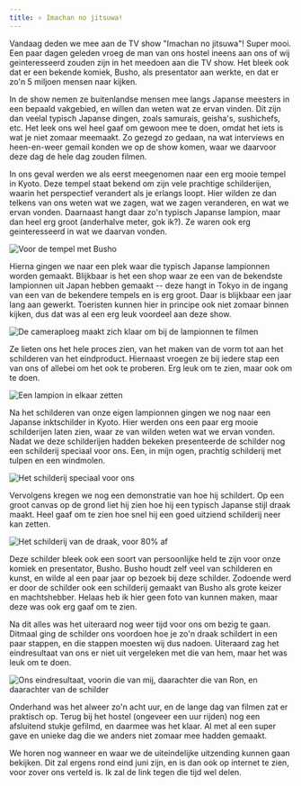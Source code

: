 ```yaml
---
title: ⭐️ Imachan no jitsuwa!
---
```



Vandaag deden we mee aan de TV show "Imachan no jitsuwa"! Super mooi. Een paar
dagen geleden vroeg de man van ons hostel ineens aan ons of wij geinteresseerd
zouden zijn in het meedoen aan die TV show. Het bleek ook dat er een bekende
komiek, Busho, als presentator aan werkte, en dat er zo'n 5 miljoen mensen naar
kijken.

In de show nemen ze buitenlandse mensen mee langs Japanse meesters in een bepaald
vakgebied, en willen dan weten wat ze ervan vinden. Dit zijn dan veelal typisch
Japanse dingen, zoals samurais, geisha's, sushichefs, etc. Het leek ons wel heel
gaaf om gewoon mee te doen, omdat het iets is wat je niet zomaar meemaakt. Zo
gezegd zo gedaan, na wat interviews en heen-en-weer gemail konden we op de show
komen, waar we daarvoor deze dag de hele dag zouden filmen.

In ons geval werden we als eerst meegenomen naar een erg mooie tempel in Kyoto.
Deze tempel staat bekend om zijn vele prachtige schilderijen, waarin het
perspectief verandert als je erlangs loopt. Hier wilden ze dan telkens van ons 
weten wat we zagen, wat we zagen veranderen, en wat we ervan vonden. Daarnaast
hangt daar zo'n typisch Japanse lampion, maar dan heel erg groot (anderhalve 
meter, gok ik?). Ze waren ook erg geinteresseerd in wat we daarvan vonden.

![Voor de tempel met Busho](/images/day-07/IMG_2102.jpg)

Hierna gingen we naar een plek waar die typisch Japanse lampionnen worden 
gemaakt. Blijkbaar is het een shop waar ze een van de bekendste lampionnen uit
Japan hebben gemaakt -- deze hangt in Tokyo in de ingang van een van de bekendere
tempels en is erg groot. Daar is blijkbaar een jaar lang aan gewerkt. Toeristen 
kunnen hier in principe ook niet zomaar binnen kijken, dus dat was al een erg 
leuk voordeel aan deze show.

![De cameraploeg maakt zich klaar om bij de lampionnen te filmen](/images/day-07/20180522_0002.jpg)

Ze lieten ons het hele proces zien, van het maken van de vorm tot aan het
schilderen van het eindproduct. Hiernaast vroegen ze bij iedere stap een van ons
of allebei om het ook te proberen. Erg leuk om te zien, maar ook om te doen.

![Een lampion in elkaar zetten](/images/day-07/IMG_2113.jpg)

Na het schilderen van onze eigen lampionnen gingen we nog naar een Japanse 
inktschilder in Kyoto. Hier werden ons een paar erg mooie schilderijen laten 
zien, waar ze van wilden weten wat we ervan vonden. Nadat we deze schilderijen
hadden bekeken presenteerde de schilder nog een schilderij speciaal voor ons. 
Een, in mijn ogen, prachtig schilderij met tulpen en een windmolen.

![Het schilderij speciaal voor ons](/images/day-07/20180522_0056.jpg)

Vervolgens kregen we nog een demonstratie van hoe hij schildert. Op een groot
canvas op de grond liet hij zien hoe hij een typisch Japanse stijl draak maakt.
Heel gaaf om te zien hoe snel hij een goed uitziend schilderij neer kan zetten.

![Het schilderij van de draak, voor 80% af](/images/day-07/20180522_0046.jpg)

Deze schilder bleek ook een soort van persoonlijke held te zijn voor onze komiek
en presentator, Busho. Busho houdt zelf veel van schilderen en kunst, en wilde al
een paar jaar op bezoek bij deze schilder. Zodoende werd er door de schilder ook
een schilderij gemaakt van Busho als grote keizer en machtshebber. Helaas heb ik
hier geen foto van kunnen maken, maar deze was ook erg gaaf om te zien.

Na dit alles was het uiteraard nog weer tijd voor ons om bezig te gaan. Ditmaal
ging de schilder ons voordoen hoe je zo'n draak schildert in een paar stappen,
en die stappen moesten wij dus nadoen. Uiteraard zag het eindresultaat van ons
er niet uit vergeleken met die van hem, maar het was leuk om te doen.

![Ons eindresultaat, voorin die van mij, daarachter die van Ron, en daarachter van de schilder](/images/day-07/20180522_0054.jpg)

Onderhand was het alweer zo'n acht uur, en de lange dag van filmen zat er 
praktisch op. Terug bij het hostel (ongeveer een uur rijden) nog een afsluitend
stukje gefilmd, en daarmee was het klaar. Al met al een super gave en unieke dag
die we anders niet zomaar mee hadden gemaakt.

We horen nog wanneer en waar we de uiteindelijke uitzending kunnen gaan 
bekijken. Dit zal ergens rond eind juni zijn, en is dan ook op internet te zien,
voor zover ons verteld is. Ik zal de link tegen die tijd wel delen.
